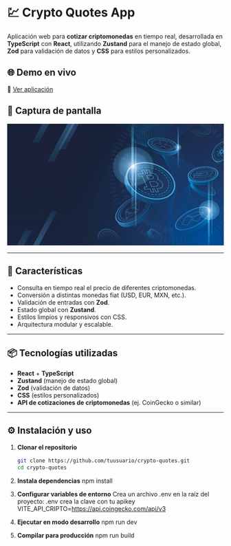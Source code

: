 # 💹 Crypto Quotes App

Aplicación web para **cotizar criptomonedas** en tiempo real, desarrollada en **TypeScript** con **React**, utilizando **Zustand** para el manejo de estado global, **Zod** para validación de datos y **CSS** para estilos personalizados.

## 🌐 Demo en vivo
🔗 [Ver aplicación](https://tudominio.com/crypto-quotes)
## 📸 Captura de pantalla
![Vista previa de la app](./public/bg.jpg)

---

## 🚀 Características
- Consulta en tiempo real el precio de diferentes criptomonedas.
- Conversión a distintas monedas fiat (USD, EUR, MXN, etc.).
- Validación de entradas con **Zod**.
- Estado global con **Zustand**.
- Estilos limpios y responsivos con CSS.
- Arquitectura modular y escalable.

---

## 📦 Tecnologías utilizadas
- **React** + **TypeScript**
- **Zustand** (manejo de estado global)
- **Zod** (validación de datos)
- **CSS** (estilos personalizados)
- **API de cotizaciones de criptomonedas** (ej. CoinGecko o similar)

---

## ⚙️ Instalación y uso

1. **Clonar el repositorio**
   ```bash
   git clone https://github.com/tuusuario/crypto-quotes.git
   cd crypto-quotes
2. **Instala dependencias**
   npm install

3. **Configurar variables de entorno**
   Crea un archivo .env en la raíz del proyecto:
    .env
   crea la clave con tu apikey
    VITE_API_CRIPTO=https://api.coingecko.com/api/v3

4. **Ejecutar en modo desarrollo**
   npm run dev
5. **Compilar para producción**
   npm run build



